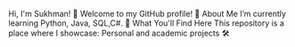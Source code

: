 Hi, I'm Sukhman! 👋
Welcome to my GitHub profile!
🚀 About Me
I’m currently learning Python, Java, SQL,C#.
📂 What You'll Find Here
This repository is a place where I showcase:
Personal and academic projects 🛠️
